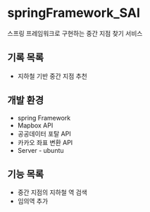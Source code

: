 # springFramework_SAI

스프링 프레임워크로 구현하는 중간 지점 찾기 서비스


## 기록 목록
* 지하철 기반 중간 지점 추천

## 개발 환경
* spring Framework
* Mapbox API
* 공공데이터 포탈 API
* 카카오 좌표 변환 API
* Server - ubuntu

## 기능 목록
* 중간 지점의 지하철 역 검색
* 임의역 추가

